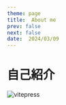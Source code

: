 ```yaml
---
theme: page
title:  About me
prev: false
next: false
date:  2024/03/09
---
```



# 自己紹介

![vitepress](/profile.jpeg)